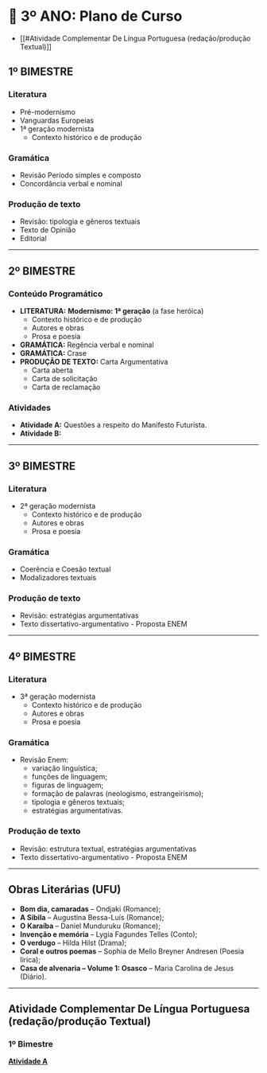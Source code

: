 # 📕 3º ANO: Plano de Curso

- [[#Atividade Complementar De Língua Portuguesa (redação/produção Textual)]]

## 1º BIMESTRE

### Literatura
- Pré-modernismo
- Vanguardas Europeias
- 1ª geração modernista
	- Contexto histórico e de produção

### Gramática
- Revisão Período simples e composto
- Concordância verbal e nominal

### Produção de texto
- Revisão: tipologia e gêneros textuais
- Texto de Opinião
- Editorial

---

## 2º BIMESTRE

### Conteúdo Programático
- **LITERATURA:** **Modernismo: 1ª geração** (a fase heróica)
	- Contexto histórico e de produção
	- Autores e obras
	- Prosa e poesia
- **GRAMÁTICA:** Regência verbal e nominal
- **GRAMÁTICA:** Crase
- **PRODUÇÃO DE TEXTO:** Carta Argumentativa
	- Carta aberta
	- Carta de solicitação
	- Carta de reclamação

### Atividades
- **Atividade A:** Questões a respeito do Manifesto Futurista.
- **Atividade B:** 

---

## 3º BIMESTRE

### Literatura
- 2ª geração modernista
	- Contexto histórico e de produção
	- Autores e obras
	- Prosa e poesia

### Gramática
- Coerência e Coesão textual
- Modalizadores textuais

### Produção de texto
- Revisão: estratégias argumentativas
- Texto dissertativo-argumentativo - Proposta ENEM

---

## 4º BIMESTRE

### Literatura
- 3ª geração modernista
	- Contexto histórico e de produção
	- Autores e obras
	- Prosa e poesia

### Gramática
- Revisão Enem:
	- variação linguística;
	- funções de linguagem;
	- figuras de linguagem;
	- formação de palavras (neologismo, estrangeirismo);
	- tipologia e gêneros textuais;
	- estratégias argumentativas.

### Produção de texto
- Revisão: estrutura textual, estratégias argumentativas
- Texto dissertativo-argumentativo - Proposta ENEM

--- 

##  Obras Literárias (UFU)
- **Bom dia, camaradas** – Ondjaki (Romance);
- **A Sibila** – Augustina Bessa-Luís (Romance);
- **O Karaíba** – Daniel Munduruku (Romance);
- **Invenção e memória** – Lygia Fagundes Telles (Conto);
- **O verdugo** – Hilda Hilst (Drama);
- **Coral e outros poemas** – Sophia de Mello Breyner Andresen (Poesia lírica);
- **Casa de alvenaria – Volume 1: Osasco** – Maria Carolina de Jesus (Diário).

---

## Atividade Complementar De Língua Portuguesa (redação/produção Textual)

### 1º Bimestre

**[Atividade A](https://docs.google.com/forms/d/e/1FAIpQLSdMawhZaV4qLI_xFsevdqSFo1Kt7dXFDblq34YnVUiC1sDmEw/viewform?usp=dialog)**